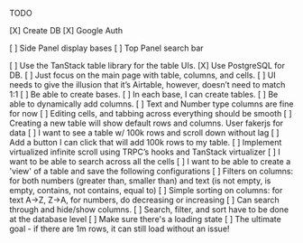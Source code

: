 TODO

[X] Create DB
[X] Google Auth

[ ] Side Panel display bases
[ ] Top Panel search bar

[ ] Use the TanStack table library for the table UIs.
[X] Use PostgreSQL for DB.
[ ] Just focus on the main page with table, columns, and cells.
[ ] UI needs to give the illusion that it’s Airtable, however, doesn’t need to match 1:1
[ ] Be able to create bases.
[ ] In each base, I can create tables.
[ ] Be able to dynamically add columns.
[ ] Text and Number type columns are fine for now
[ ] Editing cells, and tabbing across everything should be smooth
[ ] Creating a new table will show default rows and columns. User fakerjs for data
[ ] I want to see a table w/ 100k rows and scroll down without lag
[ ] Add a button I can click that will add 100k rows to my table.
[ ] Implement virtualized infinite scroll using TRPC’s hooks and TanStack virtualizer
[ ] I want to be able to search across all the cells
[ ] I want to be able to create a 'view' of a table and save the following configurations
[ ] Filters on columns: for both numbers (greater than, smaller than) and text (is not empty, is empty, contains, not contains, equal to)
[ ] Simple sorting on columns: for text A→Z, Z→A, for numbers, do decreasing or increasing
[ ] Can search through and hide/show columns.
[ ] Search, filter, and sort have to be done at the database level
[ ] Make sure there's a loading state
[ ] The ultimate goal - if there are 1m rows, it can still load without an issue!